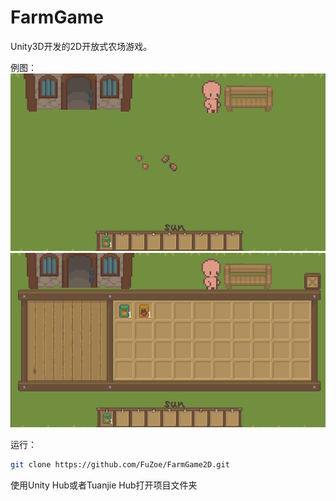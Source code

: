 # FarmGame
Unity3D开发的2D开放式农场游戏。

例图：
![游戏界面](./Github_Images/1.png)
![背包界面](./Github_Images/2.png)


运行：
```bash
git clone https://github.com/FuZoe/FarmGame2D.git
```
使用Unity Hub或者Tuanjie Hub打开项目文件夹
